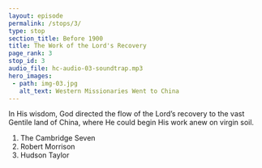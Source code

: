 ```yaml
---
layout: episode
permalink: /stops/3/
type: stop
section_title: Before 1900
title: The Work of the Lord's Recovery
page_rank: 3
stop_id: 3
audio_file: hc-audio-03-soundtrap.mp3
hero_images:
 - path: img-03.jpg
   alt_text: Western Missionaries Went to China
---
```


In His wisdom, God directed the flow of the Lord’s recovery to the vast Gentile land of China, where He could begin His work anew on virgin soil.

1. The Cambridge Seven
2. Robert Morrison
3. Hudson Taylor

<!--
西方傳教士前往中國
1. 劍橋七傑
2. 馬禮遜
3. 戴德生
-->

<!--- TRANSCRIPT
In His wisdom, God directed the flow of the Lord’s recovery to the vast Gentile land of China, where He could begin His work anew on virgin soil. Here, free from the complexities and divisions that had marred the Western world, the Lord's recovery had a way to flow on and flourish.

神在祂的知慧中指引主的恢復流到中國這塊外邦之地。祂在這塊處女地開始新的工作。主的恢復遠離了破壞西方世界的種種分裂，且得著一條路來湧流直到興旺起來。
-->